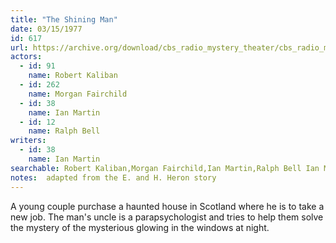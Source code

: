 ```yaml
---
title: "The Shining Man"
date: 03/15/1977
id: 617
url: https://archive.org/download/cbs_radio_mystery_theater/cbs_radio_mystery_theater-0601-0650.zip/cbs_radio_mystery_theater-0601-0650%2Fcbsrmt_0617_the_shining_man.mp3
actors:  
  - id: 91
    name: Robert Kaliban  
  - id: 262
    name: Morgan Fairchild  
  - id: 38
    name: Ian Martin  
  - id: 12
    name: Ralph Bell
writers:  
  - id: 38
    name: Ian Martin
searchable: Robert Kaliban,Morgan Fairchild,Ian Martin,Ralph Bell Ian Martin
notes:  adapted from the E. and H. Heron story
---
```

A young couple purchase a haunted house in Scotland where he is to take a new job. The man's uncle is a parapsychologist and tries to help them solve the mystery of the mysterious glowing in the windows at night.